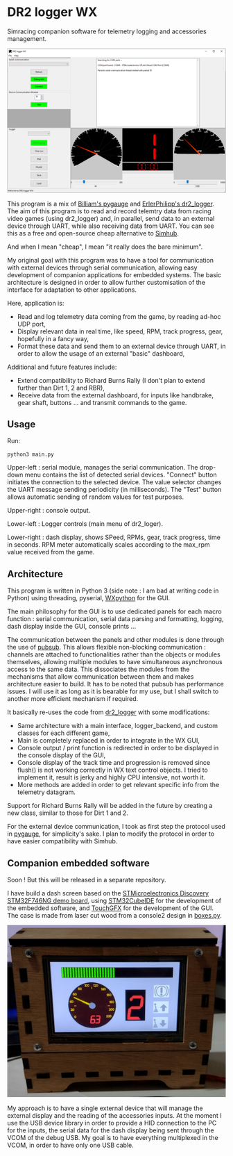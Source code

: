DR2 logger WX
=============

Simracing companion software for telemetry logging and accessories management.

![Preview of the GUI](/assets/screenshot_gui.PNG)

This program is a mix of [Billiam's pygauge](https://github.com/Billiam/pygauge) and [ErlerPhilipp's dr2_logger](https://github.com/ErlerPhilipp/dr2_logger). The aim of this program is to read and record telemtry data from racing video games (using dr2_logger) and, in parallel, send data to an external device through UART, while also receiving data from UART. You can see this as a free and open-source cheap alternative to [Simhub](https://www.simhubdash.com/).

And when I mean "cheap", I mean "it really does the bare minimum".

My original goal with this program was to have a tool for communication with external devices through serial communication, allowing easy development of companion applications for embedded systems. The basic architecture is designed in order to allow further customisation of the interface for adaptation to other applications.

Here, application is:
- Read and log telemetry data coming from the game, by reading ad-hoc UDP port,
- Display relevant data in real time, like speed, RPM, track progress, gear, hopefully in a fancy way,
- Format these data and send them to an external device through UART, in order to allow the usage of an external "basic" dashboard,

Additional and future features include:
- Extend compatibility to Richard Burns Rally (I don't plan to extend further than Dirt 1, 2 and RBR),
- Receive data from the external dashboard, for inputs like handbrake, gear shaft, buttons ... and transmit commands to the game.

Usage
-----

Run:

    python3 main.py

Upper-left : serial module, manages the serial communication. The drop-down menu contains the list of detected serial devices. "Connect" button initiates the connection to the selected device. The value selector changes the UART message sending periodicity (in milliseconds). The "Test" button allows automatic sending of random values for test purposes.

Upper-right : console output.

Lower-left : Logger controls (main menu of dr2_loger).

Lower-right : dash display, shows SPeed, RPMs, gear, track progress, time in seconds. RPM meter automatically scales according to the max_rpm value received from the game.

Architecture
------------

This program is written in Python 3 (side note : I am bad at writing code in Python) using threading, pyserial, [WXpython](https://www.wxpython.org/) for the GUI.

The main philosophy for the GUI is to use dedicated panels for each macro function : serial communication, serial data parsing and formatting, logging, dash display inside the GUI, console prints ...

The communication between the panels and other modules is done through the use of [pubsub](https://wiki.wxpython.org/Controlling%20GUI%20with%20pubsub). This allows flexible non-blocking communication : channels are attached to functionalities rather than the objects or modules themselves, allowing multiple modules to have simultaneous asynchronous access to the same data. This dissociates the modules from the mechanisms that allow communication between them and makes architecture easier to build. It has to be noted that pubsub has performance issues. I will use it as long as it is bearable for my use, but I shall switch to another more efficient mechanism if required.

It basically re-uses the code from [dr2_logger](https://github.com/ErlerPhilipp/dr2_logger) with some modifications:
- Same architecture with a main interface, logger_backend, and custom classes for each different game,
- Main is completely replaced in order to integrate in the WX GUI,
- Console output / print function is redirected in order to be displayed in the console display of the GUI,
- Console display of the track time and progression is removed since flush() is not working correctly in WX text control objects. I tried to implement it, result is jerky and highly CPU intensive, not worth it.
- More methods are added in order to get relevant specific info from the telemetry datagram.

Support for Richard Burns Rally will be added in the future by creating a new class, similar to those for Dirt 1 and 2.

For the external device communication, I took as first step the protocol used in [pygauge](https://github.com/Billiam/pygauge), for simplicity's sake. I plan to modify the protocol in order to have easier compatibility with Simhub.

Companion embedded software
---------------------------

Soon ! But this will be released in a separate repository.

I have build a dash screen based on the [STMicroelectronics Discovery STM32F746NG demo board](https://www.st.com/en/evaluation-tools/32f746gdiscovery.html), using [STM32CubeIDE](https://www.st.com/en/development-tools/stm32cubeide.html) for the development of the embedded software, and [TouchGFX](https://www.st.com/en/development-tools/touchgfxdesigner.html) for the development of the GUI. The case is made from laser cut wood from a console2 design in [boxes.py](https://www.festi.info/boxes.py/?language=en).

![External dashboard](/assets/dash_external.jpg)

My approach is to have a single external device that will manage the external display and the reading of the accessories inputs. At the moment I use the USB device library in order to provide a HID connection to the PC for the inputs, the serial data for the dash display being sent through the VCOM of the debug USB. My goal is to have everything multiplexed in the VCOM, in order to have only one USB cable.


